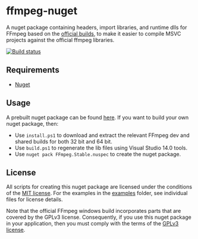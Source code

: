 # ffmpeg-nuget

A nuget package containing headers, import libraries, and runtime dlls for FFmpeg based on the [official builds](https://ffmpeg.zeranoe.com/builds/), to make it easier to compile MSVC projects against the official ffmpeg libraries.

[![Build status](https://ci.appveyor.com/api/projects/status/tmp-to-fix/branch/master?svg=true)](https://ci.appveyor.com/project/julusian/ffmpeg-nuget-stable/branch/master)

## Requirements

* [Nuget](https://www.nuget.org/)

## Usage

A prebuilt nuget package can be found [here](https://www.nuget.org/packages/FFmpeg.Stable/). If you want to build your own nuget package, then:

  * Use ``install.ps1`` to download and extract the relevant FFmpeg dev and shared builds for both 32 bit and 64 bit.
  * Use ``build.ps1`` to regenerate the lib files using Visual Studio 14.0 tools.
  * Use ``nuget pack FFmpeg.Stable.nuspec`` to create the nuget package.

## License

All scripts for creating this nuget package are licensed under the
conditions of the [MIT license](LICENSE.txt). For the examples in the
[examples](examples) folder, see individual files for license details.

Note that the official FFmpeg windows build incorporates parts that
are covered by the GPLv3 license. Consequently, if you use this nuget
package in your application, then you must comply with the terms of
the [GPLv3 license](https://www.gnu.org/licenses/gpl-3.0.en.html).

